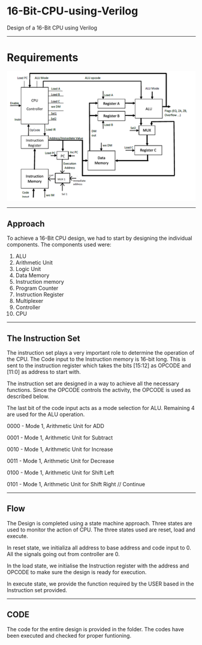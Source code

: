 # 16-Bit-CPU-using-Verilog
Design of a 16-Bit CPU using Verilog

----
# Requirements
<img src="CPU.png" width="600" >  

---
## Approach

To achieve a 16-Bit CPU design, we had to start by designing the individual components.
The components used were:

1. ALU
2. Arithmetic Unit
3. Logic Unit
5. Data Memory
6. Instruction memory
7. Program Counter
8. Instruction Register
9. Multiplexer
10. Controller
11. CPU

------


## The Instruction Set

The instruction set plays a very important role to determine the operation of the CPU. The Code input to the Instruction memory is 16-bit long. This is sent to the instruction register which takes the bits [15:12] as OPCODE and [11:0] as address to start with.

The instruction set are designed in a way to achieve all the necessary functions. Since the OPCODE controls the activity, the OPCODE is used as described below.

The last bit of the code input acts as a mode selection for ALU. Remaining 4 are used for the ALU operation.

0000 - Mode 1, Arithmetic Unit for ADD

0001 - Mode 1, Arithmetic Unit for Subtract

0010 - Mode 1, Arithmetic Unit for Increase

0011 - Mode 1, Arithmetic Unit for Decrease

0100 - Mode 1, Arithmetic Unit for Shift Left

0101 - Mode 1, Arithmetic Unit for Shift Right
// Continue

------

## Flow

The Design is completed using a state machine approach. Three states are used to monitor the action of CPU. The three states used are reset, load and execute.

In reset state, we initializa all address to base address and code input to 0. All the signals going out from controller are 0.

In the load state, we initialise the Instruction register with the address and OPCODE to make sure the design is ready for execution.

In execute state, we provide the function required by the USER based in the Instruction set provided.

----

## CODE

The code for the entire design is provided in the folder. The codes have been executed and checked for proper funtioning.
